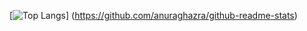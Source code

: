 [![Top Langs](https://github-readme-stats.vercel.app/api/top-langs/?username=haruki26&layout=compact&theme=tokyonight)]
(https://github.com/anuraghazra/github-readme-stats)


<!---
haruki26/haruki26 is a ✨ special ✨ repository because its `README.md` (this file) appears on your GitHub profile.
You can click the Preview link to take a look at your changes.
--->
